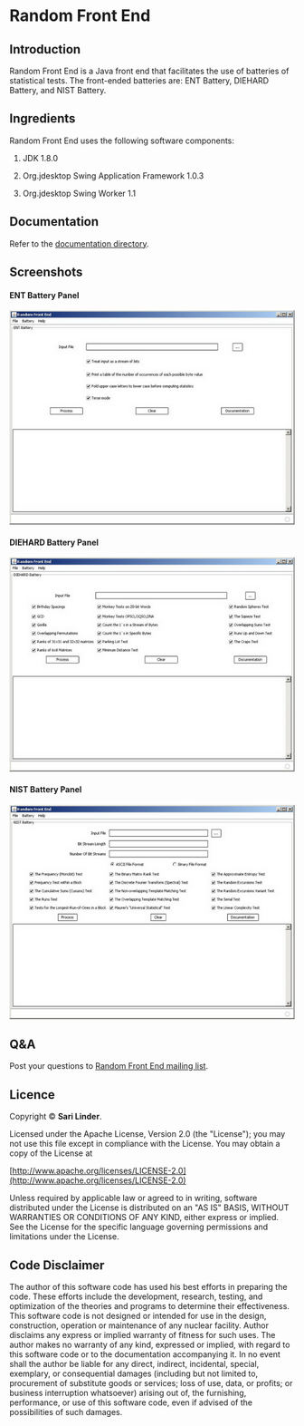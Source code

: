 # Random Front End

## Introduction

Random Front End is a Java front end that facilitates the use of batteries of statistical tests. The front-ended batteries are: ENT Battery, DIEHARD Battery, and NIST Battery.

## Ingredients
Random Front End uses the following software components:

1. JDK 1.8.0

2. Org.jdesktop Swing Application Framework 1.0.3

3. Org.jdesktop Swing Worker 1.1

## Documentation

Refer to the [documentation directory](./documentation/).

## Screenshots

#### ENT Battery Panel
![ENT Battery Panel](./screenshots/ENT%20Battery%20Panel.jpg)

#### DIEHARD Battery Panel
![DIEHARD Battery Panel](./screenshots/DIEHARD%20Battery%20Panel.jpg)

#### NIST Battery Panel
![NIST Battery Panel](./screenshots/NIST%20Battery%20Panel.jpg)

## Q&A

Post your questions to [Random Front End mailing list](https://lists.sourceforge.net/lists/listinfo/randomfrontend-list).

## Licence

Copyright &copy; **Sari Linder**.

Licensed under the Apache License, Version 2.0 (the "License");
you may not use this file except in compliance with the License.
You may obtain a copy of the License at

[http://www.apache.org/licenses/LICENSE-2.0](http://www.apache.org/licenses/LICENSE-2.0)

Unless required by applicable law or agreed to in writing, software
distributed under the License is distributed on an "AS IS" BASIS,
WITHOUT WARRANTIES OR CONDITIONS OF ANY KIND, either express or implied.
See the License for the specific language governing permissions and
limitations under the License.

## Code Disclaimer

The author of this software code has used his best efforts in preparing the code. These efforts include the development, research, testing, and optimization of the theories and programs to determine their effectiveness. This software code is not designed or intended for use in the design, construction, operation or maintenance of any nuclear facility. Author disclaims any express or implied warranty of fitness for such uses. The author makes no warranty of any kind, expressed or implied, with regard to this software code or to the documentation accompanying it. In no event shall the author be liable for any direct, indirect, incidental, special, exemplary, or consequential damages (including but not limited to, procurement of substitute goods or services; loss of use, data, or profits; or business interruption whatsoever) arising out of, the furnishing, performance, or use of this software code, even if advised of the possibilities of such damages.
